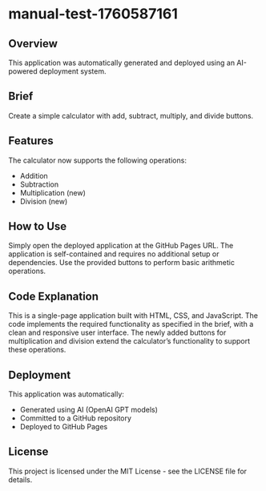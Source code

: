 # manual-test-1760587161

## Overview

This application was automatically generated and deployed using an AI-powered deployment system.

## Brief

Create a simple calculator with add, subtract, multiply, and divide buttons.

## Features

The calculator now supports the following operations:
- Addition
- Subtraction
- Multiplication (new)
- Division (new)

## How to Use

Simply open the deployed application at the GitHub Pages URL. The application is self-contained and requires no additional setup or dependencies. Use the provided buttons to perform basic arithmetic operations.

## Code Explanation

This is a single-page application built with HTML, CSS, and JavaScript. The code implements the required functionality as specified in the brief, with a clean and responsive user interface. The newly added buttons for multiplication and division extend the calculator’s functionality to support these operations.

## Deployment

This application was automatically:
- Generated using AI (OpenAI GPT models)
- Committed to a GitHub repository
- Deployed to GitHub Pages

## License

This project is licensed under the MIT License - see the LICENSE file for details.